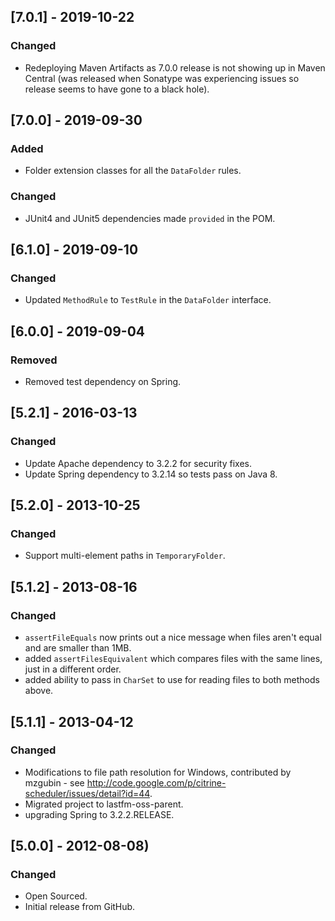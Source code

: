 ## [7.0.1] - 2019-10-22
### Changed
- Redeploying Maven Artifacts as 7.0.0 release is not showing up in Maven Central (was released when Sonatype was experiencing issues so release 
  seems to have gone to a black hole).

## [7.0.0] - 2019-09-30
### Added
- Folder extension classes for all the `DataFolder` rules.

### Changed
- JUnit4 and JUnit5 dependencies made `provided` in the POM.

## [6.1.0] - 2019-09-10
### Changed
- Updated `MethodRule` to `TestRule` in the `DataFolder` interface.

## [6.0.0] - 2019-09-04
### Removed
- Removed test dependency on Spring. 

## [5.2.1] - 2016-03-13
### Changed
- Update Apache dependency to 3.2.2 for security fixes.
- Update Spring dependency to 3.2.14 so tests pass on Java 8.

## [5.2.0] - 2013-10-25
### Changed
- Support multi-element paths in `TemporaryFolder`.

## [5.1.2] - 2013-08-16
### Changed
- `assertFileEquals` now prints out a nice message when files aren't equal and are smaller than 1MB.
- added `assertFilesEquivalent` which compares files with the same lines, just in a different order.
- added ability to pass in `CharSet` to use for reading files to both methods above.

## [5.1.1] - 2013-04-12
### Changed
- Modifications to file path resolution for Windows, contributed by mzgubin - see http://code.google.com/p/citrine-scheduler/issues/detail?id=44.
- Migrated project to lastfm-oss-parent.
- upgrading Spring to 3.2.2.RELEASE.

## [5.0.0] - 2012-08-08)
### Changed
- Open Sourced.
- Initial release from GitHub.
